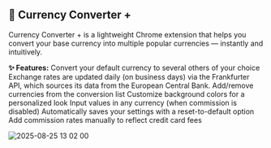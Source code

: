 💱 Currency Converter +
-----------------------
Currency Converter + is a lightweight Chrome extension that helps you convert your base currency into multiple popular currencies — instantly and intuitively.

**✨ Features:**
Convert your default currency to several others of your choice
Exchange rates are updated daily (on business days) via the Frankfurter API, which sources its data from the European Central Bank.
Add/remove currencies from the conversion list
Customize background colors for a personalized look
Input values in any currency (when commission is disabled)
Automatically saves your settings with a reset-to-default option
Add commission rates manually to reflect credit card fees

![2025-08-25 13 02 00](https://github.com/user-attachments/assets/9db6a6c0-3ebf-4d75-b35c-7a2dcd63b718)

